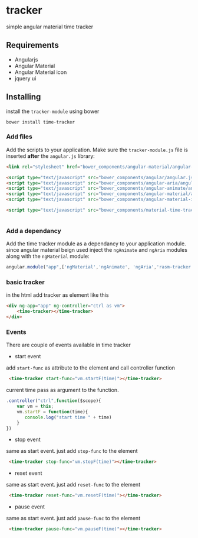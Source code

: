 # tracker

simple angular material time tracker 

## Requirements
 - Angularjs
 - Angular Material 
 - Angular Material icon
 - jquery ui
 
 ## Installing
 install the `tracker-module` using bower 
 
 `bower install time-tracker`
 
 ### Add files

Add the scripts to your application. Make sure the `tracker-module.js` file is inserted **after** the `angular.js` library:

```html
<link rel="stylesheet" href="bower_components/angular-material/angular-material.min.css">  

<script type="text/javascript" src="bower_components/angular/angular.js"></script>
<script type="text/javascript" src="bower_components/angular-aria/angular-aria.js"></script>
<script type="text/javascript" src="bower_components/angular-animate/angular-animate.min.js"></script> 
<script type="text/javascript" src="bower_components/angular-material/angular-material.js"></script>
<script type="text/javascript" src="bower_components/angular-material-icons/angular-material-icons.min.js"></script>

<script type="text/javascript" src="bower_components/material-time-tracker/tracker-module/tracker-module.js"></script>
 
```

### Add a dependancy

Add the time tracker module as a dependancy to your application module. since angular material beign used inject the `ngAnimate` and `ngAria` modules along with the `ngMaterial` module:

```js
angular.module("app",['ngMaterial','ngAnimate', 'ngAria','rasm-tracker'])
```

### basic tracker 

in the html add tracker as element like this 

```html
<div ng-app="app" ng-controller="ctrl as vm"> 
	<time-tracker></time-tracker> 
</div>
```

### Events

There are couple of events available in time tracker

- start event

add `start-func` as attribute to the element and call controller function

```html 
 <time-tracker start-func="vm.startF(time)"></time-tracker> 
``` 
current time pass as argument to the function.

```js
.controller("ctrl",function($scope){
	var vm = this;
	vm.startF = function(time){
	   console.log("start time " + time)
	}
})
```
- stop event

same as start event. just add `stop-func` to the element 
```html 
 <time-tracker stop-func="vm.stopF(time)"></time-tracker> 
``` 


- reset event

same as start event. just add `reset-func` to the element 
```html 
 <time-tracker reset-func="vm.resetF(time)"></time-tracker> 
``` 

- pause event

same as start event. just add `pause-func` to the element 
```html 
 <time-tracker pause-func="vm.pauseF(time)"></time-tracker> 
``` 




